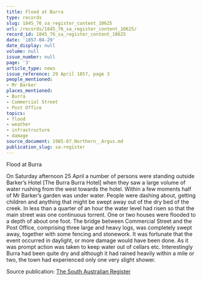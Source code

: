 ```yaml
---
title: Flood at Burra
type: records
slug: 1845_76_sa_register_content_10625
url: /records/1845_76_sa_register_content_10625/
record_id: 1845_76_sa_register_content_10625
date: '1857-04-29'
date_display: null
volume: null
issue_number: null
page: '3'
article_type: news
issue_reference: 29 April 1857, page 3
people_mentioned:
- Mr Barker
places_mentioned:
- Burra
- Commercial Street
- Post Office
topics:
- flood
- weather
- infrastructure
- damage
source_document: 1985-87_Northern__Argus.md
publication_slug: sa-register
---
```


Flood at Burra

On Saturday afternoon 25 April a number of persons were standing outside Barker’s Hotel [The Burra Burra Hotel] when they saw a large volume of water rushing from the west towards the hotel.  Within a few moments half of Mr Barker’s garden was under water.  People were dashing about, getting children and anything that might be swept away out of the dry bed of the creek.  In less than a quarter of an hour the water level had risen so that the main street was one continuous torrent.  One or two houses were flooded to a depth of about one foot.  The bridge between Commercial Street and the Post Office, comprising three large and heavy logs, was completely swept away, together with some fencing and stonework.  It was fortunate that the event occurred in daylight, or more damage would have been done.  As it was prompt action was taken to keep water out of cellars etc.  Interestingly Burra had been quite dry and although it had rained heavily within a mile or two, the town had experienced only one very slight shower.

Source publication: [The South Australian Register](/publications/sa-register/)
